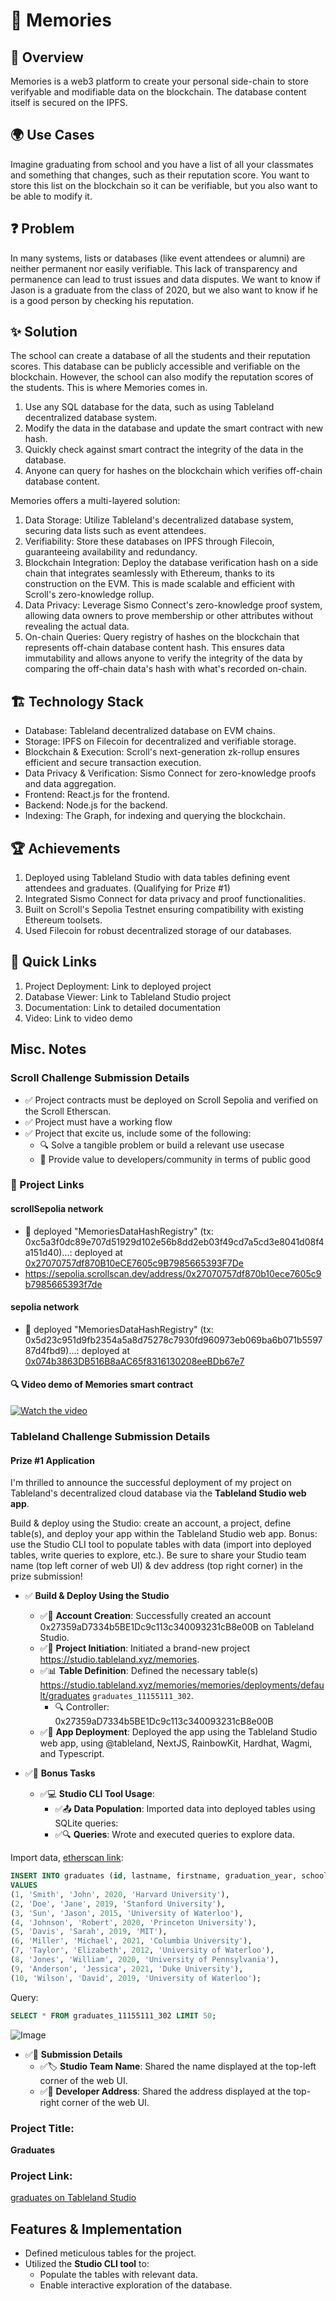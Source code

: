 # 🌌 Memories

## 🌟 Overview

Memories is a web3 platform to create your personal side-chain to store verifyable and modifiable data on the blockchain. The database content itself is secured on the IPFS.

## 🌍 Use Cases

Imagine graduating from school and you have a list of all your classmates and something that changes, such as their reputation score. You want to store this list on the blockchain so it can be verifiable, but you also want to be able to modify it.

## ❓ Problem

In many systems, lists or databases (like event attendees or alumni) are neither permanent nor easily verifiable. This lack of transparency and permanence can lead to trust issues and data disputes. We want to know if Jason is a graduate from the class of 2020, but we also want to know if he is a good person by checking his reputation.

## ✨ Solution

The school can create a database of all the students and their reputation scores. This database can be publicly accessible and verifiable on the blockchain. However, the school can also modify the reputation scores of the students. This is where Memories comes in.

1. Use any SQL database for the data, such as using Tableland decentralized database system.
1. Modify the data in the database and update the smart contract with new hash.
1. Quickly check against smart contract the integrity of the data in the database.
1. Anyone can query for hashes on the blockchain which verifies off-chain database content.

Memories offers a multi-layered solution:

1. Data Storage: Utilize Tableland's decentralized database system, securing data lists such as event attendees.
1. Verifiability: Store these databases on IPFS through Filecoin, guaranteeing availability and redundancy.
1. Blockchain Integration: Deploy the database verification hash on a side chain that integrates seamlessly with Ethereum, thanks to its construction on the EVM. This is made scalable and efficient with Scroll's zero-knowledge rollup.
1. Data Privacy: Leverage Sismo Connect's zero-knowledge proof system, allowing data owners to prove membership or other attributes without revealing the actual data.
1. On-chain Queries: Query registry of hashes on the blockchain that represents off-chain database content hash. This ensures data immutability and allows anyone to verify the integrity of the data by comparing the off-chain data's hash with what's recorded on-chain.

## 🏗️ Technology Stack

- Database: Tableland decentralized database on EVM chains.
- Storage: IPFS on Filecoin for decentralized and verifiable storage.
- Blockchain & Execution: Scroll's next-generation zk-rollup ensures efficient and secure transaction execution.
- Data Privacy & Verification: Sismo Connect for zero-knowledge proofs and data aggregation.
- Frontend: React.js for the frontend.
- Backend: Node.js for the backend.
- Indexing: The Graph, for indexing and querying the blockchain.

## 🏆 Achievements

1. Deployed using Tableland Studio with data tables defining event attendees and graduates. (Qualifying for Prize #1)
1. Integrated Sismo Connect for data privacy and proof functionalities.
1. Built on Scroll's Sepolia Testnet ensuring compatibility with existing Ethereum toolsets.
1. Used Filecoin for robust decentralized storage of our databases.

## 🔗 Quick Links

1. Project Deployment: Link to deployed project
1. Database Viewer: Link to Tableland Studio project
1. Documentation: Link to detailed documentation
1. Video: Link to video demo

## Misc. Notes

### Scroll Challenge Submission Details

- ✅ Project contracts must be deployed on Scroll Sepolia and verified on the Scroll Etherscan.
- ✅ Project must have a working flow
- ✅ Project that excite us, include some of the following:
  - 🔍 Solve a tangible problem or build a relevant use usecase
  - 🔧 Provide value to developers/community in terms of public good

### 🔗 Project Links

#### scrollSepolia network

- 📝 deployed "MemoriesDataHashRegistry" (tx: 0xc5a3f0dc89e707d51929d102e56b8dd2eb03f49cd7a5cd3e8041d08f4a151d40)...: deployed at [0x27070757df870B10eCE7605c9B7985665393F7De](https://sepolia.etherscan.io/address/0x27070757df870b10ece7605c9b7985665393f7de)
- https://sepolia.scrollscan.dev/address/0x27070757df870b10ece7605c9b7985665393f7de

#### sepolia network

- 📝 deployed "MemoriesDataHashRegistry" (tx: 0x5d23c951d9fb2354a5a8d75278c7930fd960973eb069ba6b071b559787d4fbd9)...: deployed at [0x074b3863DB516B8aAC65f8316130208eeBDb67e7](https://sepolia.etherscan.io/address/0x074b3863db516b8aac65f8316130208eebdb67e7)

#### 🔍 Video demo of Memories smart contract

[![Watch the video](demo/memories.png)](demo/Memories%20Smart%20Contract.webm)

### Tableland Challenge Submission Details

#### Prize #1 Application

I'm thrilled to announce the successful deployment of my project on Tableland's decentralized cloud database via the **Tableland Studio web app**.

Build & deploy using the Studio: create an account, a project, define table(s), and deploy your app within the Tableland Studio web app. Bonus: use the Studio CLI tool to populate tables with data (import into deployed tables, write queries to explore, etc.). Be sure to share your Studio team name (top left corner of web UI) & dev address (top right corner) in the prize submission!

- ✅ **Build & Deploy Using the Studio**

  - ✅🔐 **Account Creation**: Successfully created an account 0x27359aD7334b5BE1Dc9c113c340093231cB8e00B on Tableland Studio.
  - ✅🎨 **Project Initiation**: Initiated a brand-new project https://studio.tableland.xyz/memories.
  - ✅📊 **Table Definition**: Defined the necessary table(s) https://studio.tableland.xyz/memories/memories/deployments/default/graduates `graduates_11155111_302`.
    - 🔍 Controller: 0x27359aD7334b5BE1Dc9c113c340093231cB8e00B
  - ✅🚢 **App Deployment**: Deployed the app using the Tableland Studio web app, using @tableland, NextJS, RainbowKit, Hardhat, Wagmi, and Typescript.

- ✅🎉 **Bonus Tasks**
  - ✅💻 **Studio CLI Tool Usage**:
    - ✅📤 **Data Population**: Imported data into deployed tables using SQLite queries:
    - ✅🔍 **Queries**: Wrote and executed queries to explore data.

Import data, [etherscan link](https://sepolia.etherscan.io/tx/0x61f7c662bd0a114c114ffa204670363eeb1fd66c2d37cd5c3560c2034a430fd2):

```sql
INSERT INTO graduates (id, lastname, firstname, graduation_year, school_name)
VALUES
(1, 'Smith', 'John', 2020, 'Harvard University'),
(2, 'Doe', 'Jane', 2019, 'Stanford University'),
(3, 'Sun', 'Jason', 2015, 'University of Waterloo'),
(4, 'Johnson', 'Robert', 2020, 'Princeton University'),
(5, 'Davis', 'Sarah', 2019, 'MIT'),
(6, 'Miller', 'Michael', 2021, 'Columbia University'),
(7, 'Taylor', 'Elizabeth', 2012, 'University of Waterloo'),
(8, 'Jones', 'William', 2020, 'University of Pennsylvania'),
(9, 'Anderson', 'Jessica', 2021, 'Duke University'),
(10, 'Wilson', 'David', 2019, 'University of Waterloo');
```

Query:

```sql
SELECT * FROM graduates_11155111_302 LIMIT 50;
```

![Image](demo/tableland.png)

- ✅📝 **Submission Details**
  - ✅🏷️ **Studio Team Name**: Shared the name displayed at the top-left corner of the web UI.
  - ✅🔖 **Developer Address**: Shared the address displayed at the top-right corner of the web UI.

### Project Title:

**Graduates**

### Project Link:

[graduates on Tableland Studio](https://studio.tableland.xyz/memories/memories/deployments/default/graduates)

## Features & Implementation

- Defined meticulous tables for the project.
- Utilized the **Studio CLI tool** to:
  - Populate the tables with relevant data.
  - Enable interactive exploration of the database.
